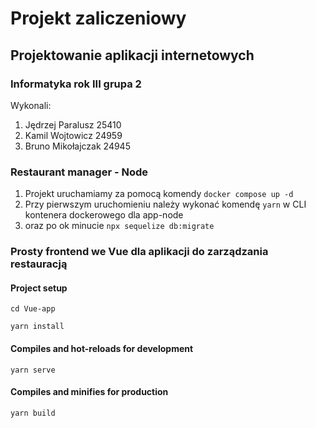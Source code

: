 # Projekt zaliczeniowy

## Projektowanie aplikacji internetowych

### Informatyka rok III grupa 2

Wykonali:

1. Jędrzej Paralusz 25410
2. Kamil Wojtowicz 24959
3. Bruno Mikołajczak 24945

### Restaurant manager - Node

1. Projekt uruchamiamy za pomocą komendy `docker compose up -d`
2. Przy pierwszym uruchomieniu należy wykonać komendę `yarn` w CLI kontenera dockerowego dla app-node
3. oraz po ok minucie `npx sequelize db:migrate`

### Prosty frontend we Vue dla aplikacji do zarządzania restauracją

#### Project setup

```
cd Vue-app
```

```
yarn install
```

#### Compiles and hot-reloads for development

```
yarn serve
```

#### Compiles and minifies for production

```
yarn build
```
